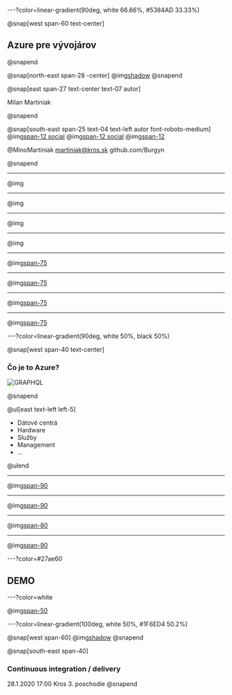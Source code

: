 ---?color=linear-gradient(90deg, white 66.66%, #5384AD 33.33%)

@snap[west span-60 text-center]
## Azure pre vývojárov
@snapend

@snap[north-east span-28 -center]
@img[shadow](AzureForDevelopers/assets/img/avatar.jpg)
@snapend

@snap[east span-27 text-center text-07 autor]

Milan Martiniak

@snapend

@snap[south-east span-25 text-04 text-left autor font-roboto-medium]
@img[span-12 social](AzureForDevelopers/assets/img/twitter.png) 
@img[span-12 social](AzureForDevelopers/assets/img/outlook.png) 
@img[span-12](AzureForDevelopers/assets/img/github.png)

@MinoMartiniak
martiniak@kros.sk
github.com/Burgyn

@snapend

---
@img[](AzureForDevelopers/assets/img/cloud-models-1.png)

---
@img[](AzureForDevelopers/assets/img/cloud-models-2.png)

---
@img[](AzureForDevelopers/assets/img/cloud-models-3.png)

---
@img[](AzureForDevelopers/assets/img/cloud-models-final.png)

---
@img[span-75](AzureForDevelopers/assets/img/pizza-as-a-service-1.png)

---
@img[span-75](AzureForDevelopers/assets/img/pizza-as-a-service-2.png)

---
@img[span-75](AzureForDevelopers/assets/img/pizza-as-a-service-3.png)

---
@img[span-75](AzureForDevelopers/assets/img/pizza-as-a-service-final.png)

---?color=linear-gradient(90deg, white 50%, black 50%)

@snap[west span-40 text-center]

### Čo je to Azure?
![GRAPHQL](https://stackify.com/wp-content/uploads/2017/10/microsoft-azure-managed-services-2-1-793x397.png)

@snapend

@ul[east text-left left-5]

- Dátové centrá
- Hardware
- Služby
- Management
- ...

@ulend

---

@img[span-90](https://www.afcea.org/content/sites/default/files/styles/flexslider_full/public/field/image/F7%20Jan%20choice%201%20as%20main%20photo%20Microsoft%20Azure%20data%20center%20in%20rural%20area.jpg?itok=oeTjtjOE)
<!-- datacenter -->

---
@img[span-90](https://www.windowscentral.com/sites/wpcentral.com/files/styles/xlarge/public/field/image/2018/04/azure-map.jpg?itok=hc5BJbWH)
<!-- datacenter list -->

---
@img[span-80](https://cnet3.cbsistatic.com/img/IchVj572mKIJ9YRqXOznSl_iFmU=/2010/07/09/611cf69f-fdc3-11e2-8c7c-d4ae52e62bcc/CH1180INAFRIED_540x386.jpg)
<!-- kontajner -->

---
@img[span-90](https://cloudyinnashville.files.wordpress.com/2016/09/image3.png)
<!-- services -->

---?color=#27ae60

## DEMO

---?color=white

@img[span-50](http://catchingfire.ca/wp-content/uploads/2016/09/question-mark-square-01.png)

---?color=linear-gradient(100deg, white 50%, #1F6ED4 50.2%)

@snap[west span-60]
@img[shadow](https://scontent-frx5-1.xx.fbcdn.net/v/t1.0-9/71581737_10156577632582844_3229986981945540608_o.jpg?_nc_cat=110&_nc_oc=AQmfuBqruWK48h2YiDZo1nCh1_ipiao0dEZ_wBgBI0bXYSw5Vxj40Zqmhy37ZiSu8cY&_nc_ht=scontent-frx5-1.xx&oh=b9cdb19f29b53387eb2bb51aef805016&oe=5E4712BF)
@snapend

@snap[south-east span-40]
### Continuous integration / delivery
28.1.2020 17:00 Kros 3. poschodie
@snapend
